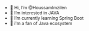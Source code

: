 - 👋 Hi, I’m @HoussamImzilen
- 👀 I’m interested in JAVA
- 🌱 I’m currently learning Spring Boot
- 🌱 i'm a fan of Java ecosystem


<!---
HoussamImzilen/HoussamImzilen is a ✨ special ✨ repository because its `README.md` (this file) appears on your GitHub profile.
You can click the Preview link to take a look at your changes.
--->
